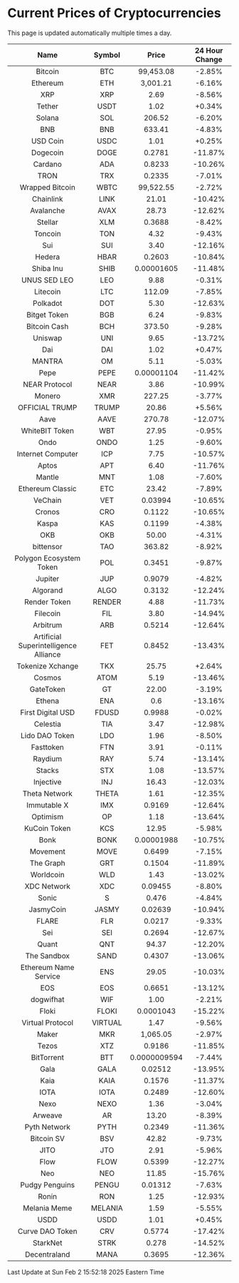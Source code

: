 # Current Prices of Cryptocurrencies
This page is updated automatically multiple times a day.

| Name | Symbol | Price | 24 Hour Change |
| :---: |:---:| :---: | :---: |
| Bitcoin | BTC | 99,453.08 | -2.85% |
| Ethereum | ETH | 3,001.21 | -6.16% |
| XRP | XRP | 2.69 | -8.56% |
| Tether | USDT | 1.02 | +0.34% |
| Solana | SOL | 206.52 | -6.20% |
| BNB | BNB | 633.41 | -4.83% |
| USD Coin | USDC | 1.01 | +0.25% |
| Dogecoin | DOGE | 0.2781 | -11.87% |
| Cardano | ADA | 0.8233 | -10.26% |
| TRON | TRX | 0.2335 | -7.01% |
| Wrapped Bitcoin | WBTC | 99,522.55 | -2.72% |
| Chainlink | LINK | 21.01 | -10.42% |
| Avalanche | AVAX | 28.73 | -12.62% |
| Stellar | XLM | 0.3688 | -8.42% |
| Toncoin | TON | 4.32 | -9.43% |
| Sui | SUI | 3.40 | -12.16% |
| Hedera | HBAR | 0.2603 | -10.84% |
| Shiba Inu | SHIB | 0.00001605 | -11.48% |
| UNUS SED LEO | LEO | 9.88 | -0.31% |
| Litecoin | LTC | 112.09 | -7.85% |
| Polkadot | DOT | 5.30 | -12.63% |
| Bitget Token | BGB | 6.24 | -9.83% |
| Bitcoin Cash | BCH | 373.50 | -9.28% |
| Uniswap | UNI | 9.65 | -13.72% |
| Dai | DAI | 1.02 | +0.47% |
| MANTRA | OM | 5.11 | -5.03% |
| Pepe | PEPE | 0.00001104 | -11.42% |
| NEAR Protocol | NEAR | 3.86 | -10.99% |
| Monero | XMR | 227.25 | -3.77% |
| OFFICIAL TRUMP | TRUMP | 20.86 | +5.56% |
| Aave | AAVE | 270.78 | -12.07% |
| WhiteBIT Token | WBT | 27.95 | -0.95% |
| Ondo | ONDO | 1.25 | -9.60% |
| Internet Computer | ICP | 7.75 | -10.57% |
| Aptos | APT | 6.40 | -11.76% |
| Mantle | MNT | 1.08 | -7.60% |
| Ethereum Classic | ETC | 23.42 | -7.89% |
| VeChain | VET | 0.03994 | -10.65% |
| Cronos | CRO | 0.1122 | -10.65% |
| Kaspa | KAS | 0.1199 | -4.38% |
| OKB | OKB | 50.00 | -4.31% |
| bittensor | TAO | 363.82 | -8.92% |
| Polygon Ecosystem Token | POL | 0.3451 | -9.87% |
| Jupiter | JUP | 0.9079 | -4.82% |
| Algorand | ALGO | 0.3132 | -12.24% |
| Render Token | RENDER | 4.88 | -11.73% |
| Filecoin | FIL | 3.80 | -14.94% |
| Arbitrum | ARB | 0.5214 | -12.64% |
| Artificial Superintelligence Alliance | FET | 0.8452 | -13.43% |
| Tokenize Xchange | TKX | 25.75 | +2.64% |
| Cosmos | ATOM | 5.19 | -13.46% |
| GateToken | GT | 22.00 | -3.19% |
| Ethena | ENA | 0.6 | -13.16% |
| First Digital USD | FDUSD | 0.9988 | -0.02% |
| Celestia | TIA | 3.47 | -12.98% |
| Lido DAO Token | LDO | 1.96 | -8.50% |
| Fasttoken | FTN | 3.91 | -0.11% |
| Raydium | RAY | 5.74 | -13.14% |
| Stacks | STX | 1.08 | -13.57% |
| Injective | INJ | 16.43 | -12.03% |
| Theta Network | THETA | 1.61 | -12.35% |
| Immutable X | IMX | 0.9169 | -12.64% |
| Optimism | OP | 1.18 | -13.64% |
| KuCoin Token | KCS | 12.95 | -5.98% |
| Bonk | BONK | 0.00001988 | -10.75% |
| Movement | MOVE | 0.6499 | -7.15% |
| The Graph | GRT | 0.1504 | -11.89% |
| Worldcoin | WLD | 1.43 | -13.02% |
| XDC Network | XDC | 0.09455 | -8.80% |
| Sonic | S | 0.476 | -4.84% |
| JasmyCoin | JASMY | 0.02639 | -10.94% |
| FLARE | FLR | 0.0217 | -9.33% |
| Sei | SEI | 0.2694 | -12.67% |
| Quant | QNT | 94.37 | -12.20% |
| The Sandbox | SAND | 0.4307 | -13.06% |
| Ethereum Name Service | ENS | 29.05 | -10.03% |
| EOS | EOS | 0.6651 | -13.12% |
| dogwifhat | WIF | 1.00 | -2.21% |
| Floki | FLOKI | 0.0001043 | -15.22% |
| Virtual Protocol | VIRTUAL | 1.47 | -9.56% |
| Maker | MKR | 1,065.05 | -2.97% |
| Tezos | XTZ | 0.9186 | -11.85% |
| BitTorrent | BTT | 0.0000009594 | -7.44% |
| Gala | GALA | 0.02512 | -13.95% |
| Kaia | KAIA | 0.1576 | -11.37% |
| IOTA | IOTA | 0.2489 | -12.60% |
| Nexo | NEXO | 1.36 | -3.04% |
| Arweave | AR | 13.20 | -8.39% |
| Pyth Network | PYTH | 0.2349 | -11.36% |
| Bitcoin SV | BSV | 42.82 | -9.73% |
| JITO | JTO | 2.91 | -5.96% |
| Flow | FLOW | 0.5399 | -12.27% |
| Neo | NEO | 11.85 | -15.76% |
| Pudgy Penguins | PENGU | 0.01312 | -7.63% |
| Ronin | RON | 1.25 | -12.93% |
| Melania Meme | MELANIA | 1.59 | -5.55% |
| USDD | USDD | 1.01 | +0.45% |
| Curve DAO Token | CRV | 0.5774 | -17.42% |
| StarkNet | STRK | 0.278 | -14.52% |
| Decentraland | MANA | 0.3695 | -12.36% |

Last Update at Sun Feb  2 15:52:18 2025 Eastern Time